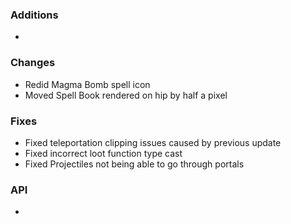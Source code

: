 ### Additions
- 

### Changes
- Redid Magma Bomb spell icon
- Moved Spell Book rendered on hip by half a pixel

### Fixes
- Fixed teleportation clipping issues caused by previous update
- Fixed incorrect loot function type cast
- Fixed Projectiles not being able to go through portals

### API
- 
